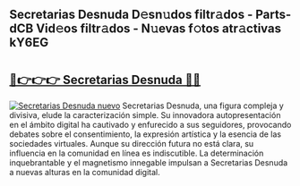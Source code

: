 ## Secretarias Desnuda D𝚎sn𝚞dos filtr𝚊dos - Parts-dCB Vid𝚎os filtr𝚊dos - N𝚞evas f𝚘tos atr𝚊ctivas kY6EG

# <h2><a href="http://mb34ji2.tromn.icu/?c=Secretarias+Desnuda">🔗👉👉👉 Secretarias Desnuda 🔗🔗</a></h2>

[![Secretarias Desnuda nuevo](https://i.imgur.com/pEAQMta.gif)](http://mb34ji2.tromn.icu/?c=Secretarias+Desnuda)
Secretarias Desnuda, una figura compleja y divisiva, elude la caracterización simple. Su innovadora autopresentación en el ámbito digital ha cautivado y enfurecido a sus seguidores, provocando debates sobre el consentimiento, la expresión artística y la esencia de las sociedades virtuales. Aunque su dirección futura no está clara, su influencia en la comunidad en línea es indiscutible. La determinación inquebrantable y el magnetismo innegable impulsan a Secretarias Desnuda a nuevas alturas en la comunidad digital.
